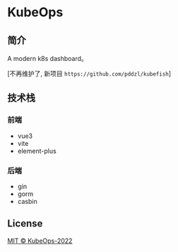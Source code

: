 <div>
  <h1>KubeOps</h1>
</div>

## 简介

A modern k8s dashboard。

[不再维护了, 新项目 `https://github.com/pddzl/kubefish`]

## 技术栈

### 前端

- vue3
- vite
- element-plus

### 后端

- gin
- gorm
- casbin

## License

[MIT © KubeOps-2022](./LICENSE)
